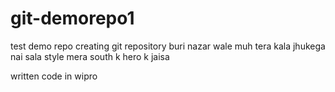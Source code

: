 # git-demorepo1
test demo repo
creating git repository
buri nazar wale muh tera kala
jhukega nai sala
style mera south k hero k jaisa


written code in wipro
